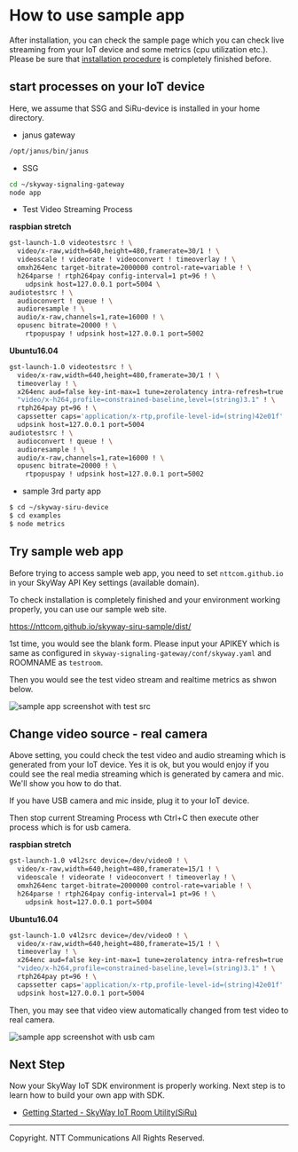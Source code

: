 # How to use sample app

After installation, you can check the sample page which you can check live streaming from your IoT device and some metrics (cpu utilization etc.). Please be sure that [installation procedure](./how_to_install.md) is completely finished before.

## start processes on your IoT device

Here, we assume that SSG and SiRu-device is installed in your home directory.

* janus gateway

```bash
/opt/janus/bin/janus
```

* SSG

```bash
cd ~/skyway-signaling-gateway
node app
```

* Test Video Streaming Process

**raspbian stretch**

```bash
gst-launch-1.0 videotestsrc ! \
  video/x-raw,width=640,height=480,framerate=30/1 ! \
  videoscale ! videorate ! videoconvert ! timeoverlay ! \
  omxh264enc target-bitrate=2000000 control-rate=variable ! \
  h264parse ! rtph264pay config-interval=1 pt=96 ! \
    udpsink host=127.0.0.1 port=5004 \
audiotestsrc ! \
  audioconvert ! queue ! \
  audioresample ! \
  audio/x-raw,channels=1,rate=16000 ! \
  opusenc bitrate=20000 ! \
    rtpopuspay ! udpsink host=127.0.0.1 port=5002
```

**Ubuntu16.04**

```bash
gst-launch-1.0 videotestsrc ! \
  video/x-raw,width=640,height=480,framerate=30/1 ! \
  timeoverlay ! \
  x264enc aud=false key-int-max=1 tune=zerolatency intra-refresh=true ! \
  "video/x-h264,profile=constrained-baseline,level=(string)3.1" ! \
  rtph264pay pt=96 ! \
  capssetter caps='application/x-rtp,profile-level-id=(string)42e01f' ! \
  udpsink host=127.0.0.1 port=5004
audiotestsrc ! \
  audioconvert ! queue ! \
  audioresample ! \
  audio/x-raw,channels=1,rate=16000 ! \
  opusenc bitrate=20000 ! \
    rtpopuspay ! udpsink host=127.0.0.1 port=5002
```

* sample 3rd party app

```bash
$ cd ~/skyway-siru-device
$ cd examples
$ node metrics
```

## Try sample web app

Before trying to access sample web app, you need to set ``nttcom.github.io`` in your SkyWay API Key settings (available domain).

To check installation is completely finished and your environment working properly, you can use our sample web site.

https://nttcom.github.io/skyway-siru-sample/dist/

1st time, you would see the blank form. Please input your APIKEY which is same as configured in ``skyway-signaling-gateway/conf/skyway.yaml`` and ROOMNAME as ``testroom``.

Then you would see the test video stream and realtime metrics as shwon below.

![sample app screenshot with test src](https://s3-us-west-1.amazonaws.com/skyway-iot-sdk/iot_sample_app_bar.png)

## Change video source - real camera

Above setting, you could check the test video and audio streaming which is generated from your IoT device. Yes it is ok, but you would enjoy if you could see the real media streaming which is generated by camera and mic. We'll show you how to do that.

If you have USB camera and mic inside, plug it to your IoT device.

Then stop current Streaming Process wth Ctrl+C then execute other process which is for usb camera.

**raspbian stretch**

```bash
gst-launch-1.0 v4l2src device=/dev/video0 ! \
  video/x-raw,width=640,height=480,framerate=15/1 ! \
  videoscale ! videorate ! videoconvert ! timeoverlay ! \
  omxh264enc target-bitrate=2000000 control-rate=variable ! \
  h264parse ! rtph264pay config-interval=1 pt=96 ! \
    udpsink host=127.0.0.1 port=5004
```

**Ubuntu16.04**

```bash
gst-launch-1.0 v4l2src device=/dev/video0 ! \
  video/x-raw,width=640,height=480,framerate=15/1 ! \
  timeoverlay ! \
  x264enc aud=false key-int-max=1 tune=zerolatency intra-refresh=true ! \
  "video/x-h264,profile=constrained-baseline,level=(string)3.1" ! \
  rtph264pay pt=96 ! \
  capssetter caps='application/x-rtp,profile-level-id=(string)42e01f' ! \
  udpsink host=127.0.0.1 port=5004
```

Then, you may see that video view automatically changed from test video to real camera.

![sample app screenshot with usb cam](https://s3-us-west-1.amazonaws.com/skyway-iot-sdk/iot_sample_app_me.png)

## Next Step

Now your SkyWay IoT SDK environment is properly working. Next step is to learn how to build your own app with SDK.
* [Getting Started - SkyWay IoT Room Utility(SiRu)](./how_to_use_siru.md)

---
Copyright. NTT Communications All Rights Reserved.

